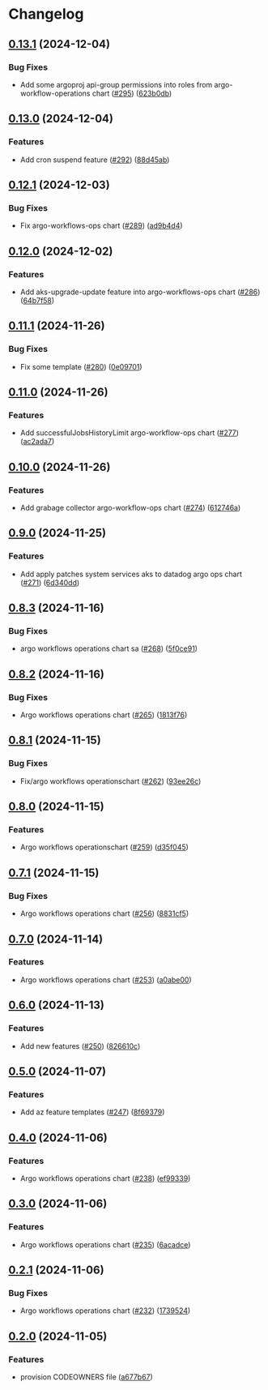 # Changelog

## [0.13.1](https://github.com/prefapp/charts/compare/argo-workflows-operations-v0.13.0...argo-workflows-operations-v0.13.1) (2024-12-04)


### Bug Fixes

* Add some argoproj api-group permissions into roles from argo-workflow-operations chart ([#295](https://github.com/prefapp/charts/issues/295)) ([623b0db](https://github.com/prefapp/charts/commit/623b0db9b3a78a80008f49addfec262ed10da160))

## [0.13.0](https://github.com/prefapp/charts/compare/argo-workflows-operations-v0.12.1...argo-workflows-operations-v0.13.0) (2024-12-04)


### Features

* Add cron suspend feature ([#292](https://github.com/prefapp/charts/issues/292)) ([88d45ab](https://github.com/prefapp/charts/commit/88d45ab99fc3ef27a47263397b5b8f47bd9d4497))

## [0.12.1](https://github.com/prefapp/charts/compare/argo-workflows-operations-v0.12.0...argo-workflows-operations-v0.12.1) (2024-12-03)


### Bug Fixes

* Fix argo-workflows-ops chart ([#289](https://github.com/prefapp/charts/issues/289)) ([ad9b4d4](https://github.com/prefapp/charts/commit/ad9b4d45ca80c26efab31a3b0ecc51e2cd419784))

## [0.12.0](https://github.com/prefapp/charts/compare/argo-workflows-operations-v0.11.1...argo-workflows-operations-v0.12.0) (2024-12-02)


### Features

* Add aks-upgrade-update feature into argo-workflows-ops chart ([#286](https://github.com/prefapp/charts/issues/286)) ([64b7f58](https://github.com/prefapp/charts/commit/64b7f582867feacd2e2e7027a38dd73e5bcdb8d4))

## [0.11.1](https://github.com/prefapp/charts/compare/argo-workflows-operations-v0.11.0...argo-workflows-operations-v0.11.1) (2024-11-26)


### Bug Fixes

* Fix some template ([#280](https://github.com/prefapp/charts/issues/280)) ([0e09701](https://github.com/prefapp/charts/commit/0e097015a6ae8c7c16bc69d1c33a48461940b160))

## [0.11.0](https://github.com/prefapp/charts/compare/argo-workflows-operations-v0.10.0...argo-workflows-operations-v0.11.0) (2024-11-26)


### Features

* Add successfulJobsHistoryLimit argo-workflow-ops chart ([#277](https://github.com/prefapp/charts/issues/277)) ([ac2ada7](https://github.com/prefapp/charts/commit/ac2ada78d6f4abd0d7e5bd028f9112b7ac828c45))

## [0.10.0](https://github.com/prefapp/charts/compare/argo-workflows-operations-v0.9.0...argo-workflows-operations-v0.10.0) (2024-11-26)


### Features

* Add grabage collector argo-workflow-ops chart ([#274](https://github.com/prefapp/charts/issues/274)) ([612746a](https://github.com/prefapp/charts/commit/612746ad04cbd48d6e6579791f1efd02a454fd40))

## [0.9.0](https://github.com/prefapp/charts/compare/argo-workflows-operations-v0.8.3...argo-workflows-operations-v0.9.0) (2024-11-25)


### Features

* Add apply patches system services aks to datadog argo ops chart ([#271](https://github.com/prefapp/charts/issues/271)) ([6d340dd](https://github.com/prefapp/charts/commit/6d340dd89454c960b82277893b84a47f228aef56))

## [0.8.3](https://github.com/prefapp/charts/compare/argo-workflows-operations-v0.8.2...argo-workflows-operations-v0.8.3) (2024-11-16)


### Bug Fixes

* argo workflows operations chart sa ([#268](https://github.com/prefapp/charts/issues/268)) ([5f0ce91](https://github.com/prefapp/charts/commit/5f0ce91db82739eccdbfa5ec3687adf58ae012be))

## [0.8.2](https://github.com/prefapp/charts/compare/argo-workflows-operations-v0.8.1...argo-workflows-operations-v0.8.2) (2024-11-16)


### Bug Fixes

* Argo workflows operations chart ([#265](https://github.com/prefapp/charts/issues/265)) ([1813f76](https://github.com/prefapp/charts/commit/1813f7682b46380c1ba4f0546834ed365295068b))

## [0.8.1](https://github.com/prefapp/charts/compare/argo-workflows-operations-v0.8.0...argo-workflows-operations-v0.8.1) (2024-11-15)


### Bug Fixes

* Fix/argo workflows operationschart ([#262](https://github.com/prefapp/charts/issues/262)) ([93ee26c](https://github.com/prefapp/charts/commit/93ee26c5f190d039930d9551b515ce8e8ce491b4))

## [0.8.0](https://github.com/prefapp/charts/compare/argo-workflows-operations-v0.7.1...argo-workflows-operations-v0.8.0) (2024-11-15)


### Features

* Argo workflows operationschart ([#259](https://github.com/prefapp/charts/issues/259)) ([d35f045](https://github.com/prefapp/charts/commit/d35f045930b5c2a62d157c651ceea993a1cd93b1))

## [0.7.1](https://github.com/prefapp/charts/compare/argo-workflows-operations-v0.7.0...argo-workflows-operations-v0.7.1) (2024-11-15)


### Bug Fixes

* Argo workflows operations chart ([#256](https://github.com/prefapp/charts/issues/256)) ([8831cf5](https://github.com/prefapp/charts/commit/8831cf5de7b7168c39bfa36994e42ae5ca3bbc56))

## [0.7.0](https://github.com/prefapp/charts/compare/argo-workflows-operations-v0.6.0...argo-workflows-operations-v0.7.0) (2024-11-14)


### Features

* Argo workflows operations chart ([#253](https://github.com/prefapp/charts/issues/253)) ([a0abe00](https://github.com/prefapp/charts/commit/a0abe002680ca0d4130901cb58691c6e1070d0e3))

## [0.6.0](https://github.com/prefapp/charts/compare/argo-workflows-operations-v0.5.0...argo-workflows-operations-v0.6.0) (2024-11-13)


### Features

* Add new features ([#250](https://github.com/prefapp/charts/issues/250)) ([826610c](https://github.com/prefapp/charts/commit/826610c4b0126314d054f9c8180f493acb7c6011))

## [0.5.0](https://github.com/prefapp/charts/compare/argo-workflows-operations-v0.4.0...argo-workflows-operations-v0.5.0) (2024-11-07)


### Features

* Add az feature templates ([#247](https://github.com/prefapp/charts/issues/247)) ([8f69379](https://github.com/prefapp/charts/commit/8f693799205133968f406dfbf3978595747441b3))

## [0.4.0](https://github.com/prefapp/charts/compare/argo-workflows-operations-v0.3.0...argo-workflows-operations-v0.4.0) (2024-11-06)


### Features

* Argo workflows operations chart ([#238](https://github.com/prefapp/charts/issues/238)) ([ef99339](https://github.com/prefapp/charts/commit/ef99339eaa1b0c5ebe538033291c58dd3c721156))

## [0.3.0](https://github.com/prefapp/charts/compare/argo-workflows-operations-v0.2.1...argo-workflows-operations-v0.3.0) (2024-11-06)


### Features

* Argo workflows operations chart ([#235](https://github.com/prefapp/charts/issues/235)) ([6acadce](https://github.com/prefapp/charts/commit/6acadce2f759bfde137e57617f87c72812543a7b))

## [0.2.1](https://github.com/prefapp/charts/compare/argo-workflows-operations-v0.2.0...argo-workflows-operations-v0.2.1) (2024-11-06)


### Bug Fixes

* Argo workflows operations chart ([#232](https://github.com/prefapp/charts/issues/232)) ([1739524](https://github.com/prefapp/charts/commit/1739524eacee5ccb9ec6ae5e6ad8f51fe3be5c0d))

## [0.2.0](https://github.com/prefapp/charts/compare/argo-workflows-operations-v0.1.0...argo-workflows-operations-v0.2.0) (2024-11-05)


### Features

* provision CODEOWNERS file ([a677b67](https://github.com/prefapp/charts/commit/a677b67a8645c950fc06a763eaae18ba1909719e))
